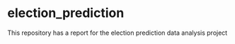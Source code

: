 # election_prediction
This repository has a report for the election prediction data analysis project
